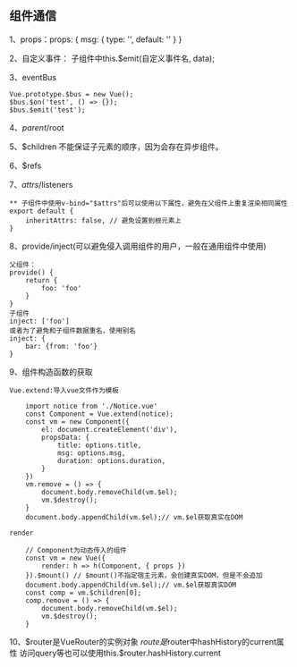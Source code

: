 ## 组件通信

1、props：props: { msg: { type: '', default: '' } }

2、自定义事件： 子组件中this.$emit(自定义事件名, data);

3、eventBus

    Vue.prototype.$bus = new Vue();
    $bus.$on('test', () => {});
    $bus.$emit('test');

4、$parent/$root

5、$children
    不能保证子元素的顺序，因为会存在异步组件。

6、$refs

7、$attrs/$listeners

    ** 子组件中使用v-bind="$attrs"后可以使用以下属性，避免在父组件上重复渲染相同属性
    export default {
        inheritAttrs: false, // 避免设置到根元素上
    }

8、provide/inject(可以避免侵入调用组件的用户，一般在通用组件中使用)

    父组件：
    provide() {
        return {
            foo: 'foo'
        }
    }
    子组件
    inject: ['foo']
    或者为了避免和子组件数据重名，使用别名
    inject: {
        bar: {from: 'foo'}
    }

9、组件构造函数的获取

    Vue.extend:导入vue文件作为模板

        import notice from './Notice.vue'
        const Component = Vue.extend(notice);
        const vm = new Component({
            el: document.createElement('div'),
            propsData: {
                title: options.title,
                msg: options.msg,
                duration: options.duration,
            }
        })
        vm.remove = () => {
            document.body.removeChild(vm.$el);
            vm.$destroy();
        }
        document.body.appendChild(vm.$el);// vm.$el获取真实在DOM

    render

        // Component为动态传入的组件
        const vm = new Vue({
            render: h => h(Component, { props })
        }).$mount() // $mount()不指定宿主元素，会创建真实DOM，但是不会追加
        document.body.appendChild(vm.$el);// vm.$el获取真实DOM
        const comp = vm.$children[0];
        comp.remove = () => {
            document.body.removeChild(vm.$el);
            vm.$destroy();
        }

10、$router是VueRouter的实例对象
    $route是$router中hashHistory的current属性
    访问query等也可以使用this.$router.hashHistory.current